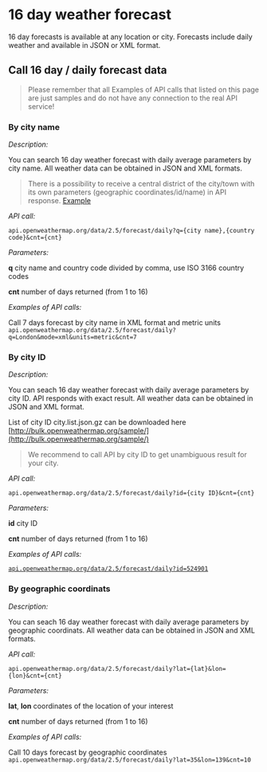 # 16 day weather forecast

16 day forecasts is available at any location or city. Forecasts include daily weather and available in JSON or XML format.

## Call 16 day / daily forecast data

> Please remember that all Examples of API calls that listed on this page are just samples and do not have any connection to the real API service!

### By city name

*Description:*

You can search 16 day weather forecast with daily average parameters by city name. All weather data can be obtained in JSON and XML formats.

> There is a possibility to receive a central district of the city/town with its own parameters (geographic coordinates/id/name) in API response. [Example](http://samples.openweathermap.org/data/2.5/forecast/daily?q=M%C3%BCnchen,DE&appid=b6907d289e10d714a6e88b30761fae22 "Example")

*API call:*

`api.openweathermap.org/data/2.5/forecast/daily?q={city name},{country code}&cnt={cnt}`

*Parameters:*

**q** city name and country code divided by comma, use ISO 3166 country codes

**cnt** number of days returned (from 1 to 16)

*Examples of API calls:*

Call 7 days forecast by city name in XML format and metric units `api.openweathermap.org/data/2.5/forecast/daily?q=London&mode=xml&units=metric&cnt=7`

### By city ID

*Description:*

You can seach 16 day weather forecast with daily average parameters by city ID. API responds with exact result. All weather data can be obtained in JSON and XML format.

List of city ID city.list.json.gz can be downloaded here [http://bulk.openweathermap.org/sample/](http://bulk.openweathermap.org/sample/)

> We recommend to call API by city ID to get unambiguous result for your city.

*API call:*

`api.openweathermap.org/data/2.5/forecast/daily?id={city ID}&cnt={cnt}`

*Parameters:*

**id** city ID

**cnt** number of days returned (from 1 to 16)

*Examples of API calls:*

[`api.openweathermap.org/data/2.5/forecast/daily?id=524901`](http://samples.openweathermap.org/data/2.5/forecast/daily?id=524901&lang=zh_cn&appid=b1b15e88fa797225412429c1c50c122a1)

### By geographic coordinats

*Description:*

You can seach 16 day weather forecast with daily average parameters by geographic coordinats. All weather data can be obtained in JSON and XML formats.

*API call:*

`api.openweathermap.org/data/2.5/forecast/daily?lat={lat}&lon={lon}&cnt={cnt}`

*Parameters:*

**lat**, **lon** coordinates of the location of your interest

**cnt** number of days returned (from 1 to 16)

*Examples of API calls:*

Call 10 days forecast by geographic coordinates `api.openweathermap.org/data/2.5/forecast/daily?lat=35&lon=139&cnt=10`